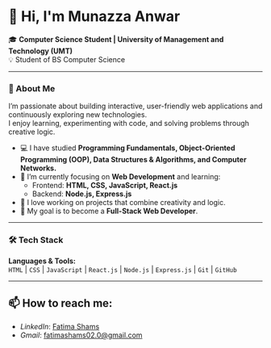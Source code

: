 # 👋 Hi, I'm Munazza Anwar

🎓 **Computer Science Student | University of Management and Technology (UMT)**  
💡 Student of BS Computer Science  

---

### 🚀 About Me
I’m passionate about building interactive, user-friendly web applications and continuously exploring new technologies.  
I enjoy learning, experimenting with code, and solving problems through creative logic.

- 💻 I have studied **Programming Fundamentals, Object-Oriented Programming (OOP), Data Structures & Algorithms, and Computer Networks.**
- 🌱 I’m currently focusing on **Web Development** and learning:
  - Frontend: **HTML, CSS, JavaScript, React.js**
  - Backend: **Node.js, Express.js**
- 🧩 I love working on projects that combine creativity and logic.
- 🎯 My goal is to become a **Full-Stack Web Developer**.

---

### 🛠️ Tech Stack

**Languages & Tools:**  
`HTML` | `CSS` | `JavaScript` | `React.js` | `Node.js` | `Express.js` | `Git` | `GitHub`  

---

## 📫 How to reach me:
- *LinkedIn*: [Fatima Shams](https://www.linkedin.com/in/fatima-shamas)
- *Gmail*: [fatimashams02.0@gmail.com](mailto:fatimashams02.0@gmail.com)

